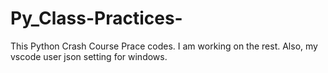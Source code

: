 # Py_Class-Practices-
This Python Crash Course Prace codes.
I am working on the rest.
Also, my vscode user json setting for windows. 
